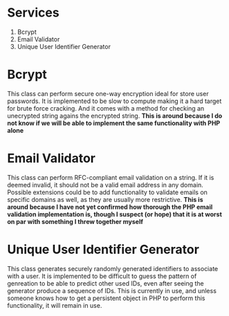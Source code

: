 # Services

1. Bcrypt
2. Email Validator
3. Unique User Identifier Generator

# Bcrypt

This class can perform secure one-way encryption ideal for store user passwords. It is implemented to be slow to compute making it a hard target for brute force cracking. And it comes with a method for checking an unecrypted string agains the encrypted string. **This is around because I do not know if we will be able to implement the same functionality with PHP alone** 

# Email Validator

This class can perform RFC-compliant email validation on a string. If it is deemed invalid, it should not be a valid email address in any domain. Possible extensions could be to add functionality to validate emails on specific domains as well, as they are usually more restrictive. **This is around because I have not yet confirmed how thorough the PHP email validation implementation is, though I suspect (or hope) that it is at worst on par with something I threw together myself**

# Unique User Identifier Generator

This class generates securely randomly generated identifiers to associate with a user. It is implemented to be difficult to guess the pattern of genreation to be able to predict other used IDs, even after seeing the generator produce a sequence of IDs. This is currently in use, and unless someone knows how to get a persistent object in PHP to perform this functionality, it will remain in use.

